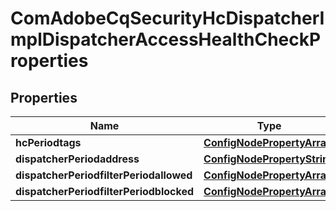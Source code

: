 
# ComAdobeCqSecurityHcDispatcherImplDispatcherAccessHealthCheckProperties

## Properties
Name | Type | Description | Notes
------------ | ------------- | ------------- | -------------
**hcPeriodtags** | [**ConfigNodePropertyArray**](ConfigNodePropertyArray.md) |  |  [optional]
**dispatcherPeriodaddress** | [**ConfigNodePropertyString**](ConfigNodePropertyString.md) |  |  [optional]
**dispatcherPeriodfilterPeriodallowed** | [**ConfigNodePropertyArray**](ConfigNodePropertyArray.md) |  |  [optional]
**dispatcherPeriodfilterPeriodblocked** | [**ConfigNodePropertyArray**](ConfigNodePropertyArray.md) |  |  [optional]



